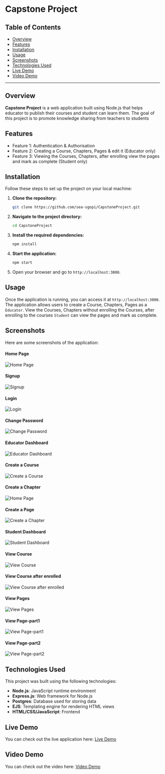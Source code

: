 
# Capstone Project
## Table of Contents

- [Overview](#overview)
- [Features](#features)
- [Installation](#installation)
- [Usage](#usage)
- [Screenshots](#screenshots)
- [Technologies Used](#technologies-used)
- [Live Demo](#live-demo)
- [Video Demo](#video-demo)
---

## Overview

**Capstone Project** is a web application built using Node.js that helps educator to publish their courses and student can learn them. The goal of this project is to promote knowledge sharing from teachers to students

## Features

- Feature 1: Authentication & Authorisation
- Feature 2: Creating a Course, Chapters, Pages & edit it (Educator only)
- Feature 3: Viewing the Courses, Chapters, after enrolling view the pages and mark as complete (Student only)

## Installation

Follow these steps to set up the project on your local machine:

1. **Clone the repository:**

   ```bash
   git clone https://github.com/sea-sgopi/CapstoneProject.git
   ```

2. **Navigate to the project directory:**

   ```bash
   cd CapstoneProject
   ```

3. **Install the required dependencies:**

   ```bash
   npm install
   ```

4. **Start the application:**

   ```bash
   npm start
   ```

5. Open your browser and go to `http://localhost:3000`.

## Usage

Once the application is running, you can access it at `http://localhost:3000`. The application allows users to create a Course, Chapters, Pages as a `Educator`. View the Courses, Chapters without enrolling the Courses, after enrolling to the courses `Student` can view the pages and mark as complete.

## Screenshots

Here are some screenshots of the application:

#### Home Page

![Home Page](./assets/index.png)

#### Signup

![Signup](./assets/signUp.png)

#### Login

![Login](./assets/logIn.png)

#### Change Password

![Change Password](./assets/changePassword.png)

#### Educator Dashboard

![Educator Dashboard](./assets/dashboard.png)

#### Create a Course

![Create a Course](./assets/createNewCourse.png)

#### Create a Chapter

![Home Page](./assets/createChapter.png)

#### Create a Page

![Create a Chapter](./assets/createPage.png)

#### Student Dashboard

![Student Dashboard](./assets/availableCourse.png)

#### View Course

![View Course](./assets/viewChapter.png)

#### View Course after enrolled

![View Course after enrolled](./assets/viewChapterEnrolled.png)

#### View Pages

![View Pages](./assets/viewPages.png)

#### View Page-part1

![View Page-part1](./assets/viewPage1.png)

#### View Page-part2

![View Page-part2](./assets/viewPage2.png)


## Technologies Used

This project was built using the following technologies:

- **Node.js**: JavaScript runtime environment
- **Express.js**: Web framework for Node.js
- **Postgres**:  Database used for storing data
- **EJS**: Templating engine for rendering HTML views
- **HTML/CSS/JavaScript**: Frontend

## Live Demo

You can check out the live application here: [Live Demo](https://capstoneprojectatsgopi.onrender.com)

## Video Demo

You can check out the video here: [Video Demo](https://www.loom.com/share/a41397579c9749f3a51259e640a3010d?sid=bf9e1044-56ac-41d7-9dfc-f967561e2e7f)
